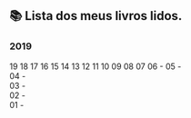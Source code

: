 ## :books: Lista dos meus livros lidos.
### 2019

19
18
17
16
15
14
13
12
11
10
09
08
07
06 - 
05 - </br>
04 - </br>
03 - </br>
02 - </br>
01 - </br>
